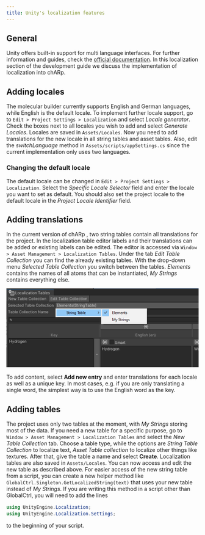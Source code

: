 ```yaml
---
title: Unity's localization features
---
```


## General
Unity offers built-in support for multi language interfaces.
For further information and guides, check the <a href="https://docs.unity3d.com/Packages/com.unity.localization@1.3/manual/Installation.html" target="_blank">official documentation</a>.
In this localization section of the development guide we discuss the implementation of localization into chARp.

## Adding locales
The molecular builder currently supports English and German languages, while English is the default locale.
To implement further locale support, go to `Edit > Project Settings > Localization` and select *Locale generator*.
Check the boxes next to all locales you wish to add and select *Generate Locales*.
Locales are saved in `Assets/Locales`.
Now you need to add translations for the new locale in all string tables and asset tables.
Also, edit the *switchLanguage* method in `Assets/scripts/appSettings.cs` since the current implementation only uses two languages.

### Changing the default locale
The default locale can be changed in `Edit > Project Settings > Localization`. Select the *Specific Locale Selector* field and enter the locale you want to set as default.
You should also set the project locale to the default locale in the *Project Locale Identifier* field.

## Adding translations
In the current version of chARp , two string tables contain all translations for the project.
In the localization table editor labels and their translations can be added or existing labels can be edited.
The editor is accessed via `Window > Asset Management > Localization Tables`.
Under the tab *Edit Table Collection* you can find the already existing tables.
With the drop-down menu *Selected Table Collection* you switch between the tables.
*Elements* contains the names of all atoms that can be instantiated, *My Strings* contains everything else.

<img src="/images/development/locale_tables.png" class="mx-auto max-w-xl" />

To add content, select **Add new entry** and enter translations for each locale as well as a unique key.
In most cases, e.g. if you are only translating a single word, the simplest way is to use the English word as the key.

## Adding tables
The project uses only two tables at the moment, with *My Strings* storing most of the data.
If you need a new table for a specific purpose, go to `Window > Asset Management > Localization Tables` and select the *New Table Collection* tab.
Choose a table type, while the options are *String Table Collection* to localize text, *Asset Table collection* to localize other things like textures.
After that, give the table a name and select **Create**.
Localization tables are also saved in `Assets/Locales`.
You can now access and edit the new table as described above.
For easier access of the new string table from a script, you can create a new helper method like `GlobalCtrl.Singleton.GetLocalizedString(text)` that uses your new table instead of *My Strings*. If you are writing this method in a script other than GlobalCtrl, you will need to add the lines 
```csharp
using UnityEngine.Localization;
using UnityEngine.Localization.Settings;
```
to the beginning of your script.
